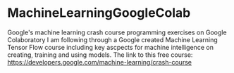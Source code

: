 # MachineLearningGoogleColab
Google's machine learning crash course programming exercises on Google Colaboratory
I am following through a Google created Machine Learning Tensor Flow course including key ascpects for machine intelligence on creating, training and using models.
The link to this free course: https://developers.google.com/machine-learning/crash-course
